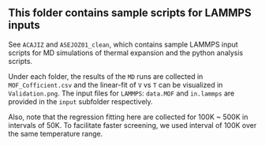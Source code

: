 ## This folder contains sample scripts for LAMMPS inputs
See `ACAJIZ` and `ASEJOZ01_clean`, which contains sample LAMMPS input scripts for MD simulations of thermal expansion and the python analysis scripts.

Under each folder, the results of the `MD` runs are collected in `MOF_Cofficient.csv` and the linear-fit of `V` vs `T` can be visualized in `Validation.png`.
The input files for `LAMMPS`: `data.MOF` and `in.lammps` are provided in the `input` subfolder respectively.

Also, note that the regression fitting here are collected for 100K ~ 500K in intervals of 50K. To facilitate faster screening, we used interval of 100K over the same temperature range.
